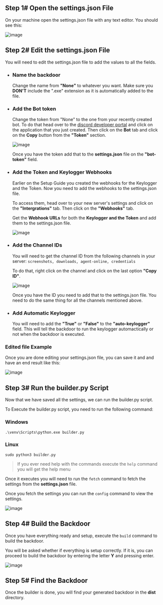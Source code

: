 ## Step 1# Open the settings.json File

On your machine open the settings.json file with any text editor. You should see this:

![image](https://i.ibb.co/cyFYKmr/Capture.png)

## Step 2# Edit the settings.json File

You will need to edit the settings.json file to add the values to all the fields.

- ### Name the backdoor 
    Change the name from **"None"** to whatever you want. Make sure you **DON'T** include the ".exe" extension as it is automatically added to the file.

- ### Add the Bot token
    Change the token from "None" to the one from your recently created bot. To do that head over to the [discord developer portal](https://discordapp.com/developers/applications) and click on the application that you just created. Then click on the **Bot** tab and click on the **Copy** button from the **"Token"** section.

    ![image](https://i.ibb.co/tXqVCr8/Capture.png)

    Once you have the token add that to the **settings.json** file on the **"bot-token"** field.

- ### Add the Token and Keylogger Webhooks
    Earlier on the Setup Guide you created the webhooks for the Keylogger and the Token. Now you need to add the webhooks to the settings.json file.

    To access them, head over to your new server's settings and click on the **"Intergrations"** tab. Then click on the **"Webhooks"** tab.

    Get the **Webhook URLs** for both the **Keylogger and the Token** and add them to the settings.json file.

    ![image](https://i.ibb.co/s20C1DM/Capture.png)

- ### Add the Channel IDs 

    You will need to get the channel ID from the following channels in
    your server: `screenshots, downloads, agent-online, credentials`

    To do that, right click on the channel and click on the last option **"Copy ID"**.

    ![image](https://i.ibb.co/T0Lht6J/Capture.png)

    Once you have the ID you need to add that to the settings.json file. You need to do the same thing for all the channels mentioned above.

- ### Add Automatic Keylogger
    
    You will need to add the **"True"** or **"False"** to the **"auto-keylogger"** field. This will tell the backdoor to run the keylogger automactically or not when the backdoor is executed.

### Edited file Example

Once you are done editing your settings.json file, you can save it and and have an end result like this:

![image](https://i.ibb.co/L8dT8Wv/Capture.png)

## Step 3# Run the builder.py Script

Now that we have saved all the settings, we can run the builder.py script.

To Execute the builder.py script, you need to run the following command:
### Windows
```
.\venv\Scripts\python.exe builder.py
```
### Linux
```
sudo python3 builder.py
```

> If you ever need help with the commands execute the `help` command you will get the help menu

Once it executes you will need to run the `fetch` command to fetch the settings from the **settings.json** file.


Once you fetch the settings you can run the `config` command to view the settings.

![image](https://i.ibb.co/Bz0qrRv/Capture.png)


## Step 4# Build the Backdoor

Once you have everything ready and setup, execute the `build` command to build the backdoor.

You will be asked whether if everything is setup correctly. If it is, you can proceed to build the backdoor by entering the letter **Y** and pressing enter.

![image](https://i.ibb.co/7GFLbgf/Capture.png)

## Step 5# Find the Backdoor

Once the builder is done, you will find your generated backdoor in the **dist** directory.